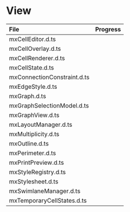 View
====

| File                        | Progress    |
|:----------------------------|:-----------:|
| mxCellEditor.d.ts           |             |
| mxCellOverlay.d.ts          |             |
| mxCellRenderer.d.ts         |             |
| mxCellState.d.ts            |             |
| mxConnectionConstraint.d.ts |             |
| mxEdgeStyle.d.ts            |             |
| mxGraph.d.ts                |             |
| mxGraphSelectionModel.d.ts  |             |
| mxGraphView.d.ts            |             |
| mxLayoutManager.d.ts        |             |
| mxMultiplicity.d.ts         |             |
| mxOutline.d.ts              |             |
| mxPerimeter.d.ts            |             |
| mxPrintPreview.d.ts         |             |
| mxStyleRegistry.d.ts        |             |
| mxStylesheet.d.ts           |             |
| mxSwimlaneManager.d.ts      |             |
| mxTemporaryCellStates.d.ts  |             |
